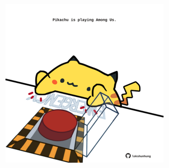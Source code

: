 <!-- built at 22/05/2025, 16:00:46 UTC -->
<p align="center">
  <img width="500" height="500" src="./ReadmeImage.svg">
</p>
